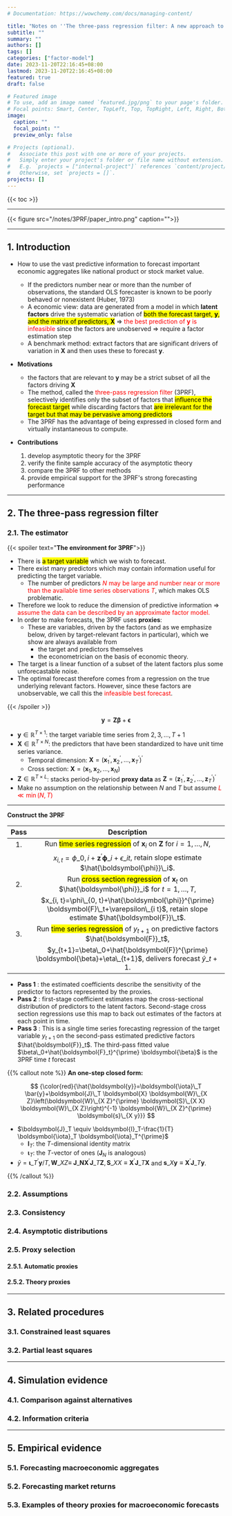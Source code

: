 ```yaml
---
# Documentation: https://wowchemy.com/docs/managing-content/

title: "Notes on ''The three-pass regression filter: A new approach to forecasting using many predictors''"
subtitle: ""
summary: ""
authors: []
tags: []
categories: ["factor-model"]
date: 2023-11-20T22:16:45+08:00
lastmod: 2023-11-20T22:16:45+08:00
featured: true
draft: false

# Featured image
# To use, add an image named `featured.jpg/png` to your page's folder.
# Focal points: Smart, Center, TopLeft, Top, TopRight, Left, Right, BottomLeft, Bottom, BottomRight.
image:
  caption: ""
  focal_point: ""
  preview_only: false

# Projects (optional).
#   Associate this post with one or more of your projects.
#   Simply enter your project's folder or file name without extension.
#   E.g. `projects = ["internal-project"]` references `content/project/deep-learning/index.md`.
#   Otherwise, set `projects = []`.
projects: []
---
```



{{< toc >}}

---

{{< figure src="/notes/3PRF/paper_intro.png" caption="">}}

---

## 1. Introduction

- How to use the vast predictive information to forecast important economic aggregates like national product or stock market value.
  - If the predictors number near or more than the number of observations, the standard OLS forecaster is known to be poorly behaved or nonexistent (Huber, 1973)
  - A economic view: data are generated from a model in which **latent factors** drive the systematic variation of <mark>both the forecast target, $\boldsymbol{y}$, and the matrix of predictors, $\boldsymbol{X}$</mark> $\Rightarrow$ <font color="red">the best prediction of $\boldsymbol{y}$ is infeasible</font> since the factors are unobserved $\Rightarrow$ require a factor estimation step
  - A benchmark method: extract factors that are significant drivers of variation in $\boldsymbol{X}$ and then uses these to forecast $\boldsymbol{y}$.


- **Motivations**
  - the factors that are relevant to $\boldsymbol{y}$ may be a strict subset of all the factors driving $\boldsymbol{X}$
  - The method, called the <font color="red">three-pass regression filter</font> (3PRF), selectively identifies only the subset of factors that <mark>influence the forecast target</mark> while discarding factors that <mark>are irrelevant for the target but that may be pervasive among predictors</mark>
  - The 3PRF has the advantage of being expressed in closed form and virtually instantaneous to compute.


- **Contributions**

  1. develop asymptotic theory for the 3PRF
  2. verify the finite sample accuracy of the asymptotic theory
  3. compare the 3PRF to other methods
  4. provide empirical support for the 3PRF's strong forecasting performance


---


## 2. The three-pass regression filter


### 2.1. The estimator


{{< spoiler text="**The environment for 3PRF**">}}

- There is <mark>a target variable</mark> which we wish to forecast. 
- There exist many predictors which may contain information useful for predicting the target variable. 
  - The number of predictors <font color="red">$N$ may be large and number near or more than the available time series observations $T$</font>, which makes OLS problematic. 
- Therefore we look to reduce the dimension of predictive information $\Rightarrow$ <font color="red">assume the data can be described by an approximate factor model.</font> 
- In order to make forecasts, the 3PRF uses **proxies**: 
  - These are variables, driven by the factors (and as we emphasize below, driven by target-relevant factors in particular), which we show are always available from 
    - the target and predictors themselves
    - the econometrician on the basis of economic theory. 
- The target is a linear function of a subset of the latent factors plus some unforecastable noise. 
- The optimal forecast therefore comes from a regression on the true underlying relevant factors. However, since these factors are unobservable, we call this the <font color="red">infeasible best forecast</font>.

{{< /spoiler >}}

$$
\boldsymbol{y} = \boldsymbol{Z} \boldsymbol{\beta} + \boldsymbol{\epsilon}
$$

- $\boldsymbol{y}\in\mathbb{R}^{T \times 1}$: the target variable time series from $2,3, \ldots, T+1$ 
- $\boldsymbol{X}\in\mathbb{R}^{T \times N}$: the predictors that have been standardized to have unit time series variance. 
  - Temporal dimension: $\boldsymbol{X}=\left(\boldsymbol{x}_1^{\prime}, \boldsymbol{x}_2^{\prime}, \ldots, \boldsymbol{x}_T^{\prime}\right)^{\prime}$
  - Cross section: $\boldsymbol{X}=\left(\mathbf{x}_1, \mathbf{x}_2, \ldots, \mathbf{x}_N\right)$
- $\boldsymbol{Z}\in\mathbb{R}^{T \times L}$: stacks period-by-period **proxy data** as $\boldsymbol{Z}=\left(\boldsymbol{z}_1^{\prime}, \boldsymbol{z}_2^{\prime}, \ldots, \boldsymbol{z}_T^{\prime}\right)^{\prime}$
- Make no assumption on the relationship between $N$ and $T$ but assume <font color="red">$L \ll \min (N, T)$</font>

---

**Construct the 3PRF**


| Pass | Description |
| :---: | :---: |
| 1. | Run <mark>time series regression</mark> of $\mathbf{x}_i$ on $\boldsymbol{Z}$ for $i=1, \ldots, N$, |
|  | $x_{i, t}=\phi\_{0, i}+\boldsymbol{z}^{\prime} \boldsymbol{\phi}\_i+\epsilon\_{i t}$, retain slope estimate $\hat{\boldsymbol{\phi}}\_i$. |
| 2. | Run <mark>cross section regression</mark> of $\boldsymbol{x}_t$ on $\hat{\boldsymbol{\phi}}_i$ for $t=1, \ldots, T$, |
|  | $x_{i, t}=\phi\_{0, t}+\hat{\boldsymbol{\phi}}^{\prime} \boldsymbol{F}\_t+\varepsilon\_{i t}$, retain slope estimate $\hat{\boldsymbol{F}}\_t$. |
| 3. | Run <mark>time series regression</mark> of $y_{t+1}$ on predictive factors $\hat{\boldsymbol{F}}_t$, |
|  | $y_{t+1}=\beta\_0+\hat{\boldsymbol{F}}^{\prime} \boldsymbol{\beta}+\eta\_{t+1}$, delivers forecast $\hat{y}\_{t+1}$. |


- **Pass 1** : the estimated coefficients describe the sensitivity of the predictor to factors represented by the proxies.
- **Pass 2** : first-stage coefficient estimates map the cross-sectional distribution of predictors to the latent factors. Second-stage cross section regressions use this map to back out estimates of the factors at each point in time.
- **Pass 3** : This is a single time series forecasting regression of the target variable $y_{t +1}$ on the second-pass estimated predictive factors $\hat{\boldsymbol{F}}_t$.  The third-pass fitted value $\beta\_0+\hat{\boldsymbol{F}_t}^{\prime} \boldsymbol{\beta}$ is the 3PRF time $t$ forecast

{{% callout note %}}
**An one-step closed form:**

$$
{\color{red}{\hat{\boldsymbol{y}}=\boldsymbol{\iota}\_T \bar{y}+\boldsymbol{J}\_T \boldsymbol{X} \boldsymbol{W}\_{X Z}\left(\boldsymbol{W}\_{X Z}^{\prime} \boldsymbol{S}\_{X X} \boldsymbol{W}\_{X Z}\right)^{-1} \boldsymbol{W}\_{X Z}^{\prime} \boldsymbol{s}\_{X y}}}
$$
- $\boldsymbol{J}_T \equiv \boldsymbol{I}_T-\frac{1}{T} \boldsymbol{\iota}_T \boldsymbol{\iota}_T^{\prime}$
  - $\boldsymbol{I}_T$: the $T$-dimensional identity matrix
  - $\boldsymbol{\iota}_T$: the $T$-vector of ones $\left(\boldsymbol{J}_N\right.$ is analogous)
- $\bar{y}=\boldsymbol{\iota}\_T^{\prime} \boldsymbol{y} / T, \boldsymbol{W}\_{X Z} \equiv$ $\boldsymbol{J}\_{\boldsymbol{N}} \boldsymbol{X}^{\prime} \boldsymbol{J}\_T \boldsymbol{Z}, \boldsymbol{S}\_{X X} \equiv \boldsymbol{X}^{\prime} \boldsymbol{J}\_T \boldsymbol{X}$ and $\boldsymbol{s}\_{X \boldsymbol{y}} \equiv \boldsymbol{X}^{\prime} \boldsymbol{J}\_T \boldsymbol{y}$.

{{% /callout %}}


### 2.2. Assumptions




### 2.3. Consistency


### 2.4. Asymptotic distributions


### 2.5. Proxy selection


#### 2.5.1. Automatic proxies


#### 2.5.2. Theory proxies


---



## 3. Related procedures


### 3.1. Constrained least squares


### 3.2. Partial least squares


---



## 4. Simulation evidence


### 4.1. Comparison against alternatives


### 4.2. Information criteria


---

## 5. Empirical evidence


### 5.1. Forecasting macroeconomic aggregates


### 5.2. Forecasting market returns


### 5.3. Examples of theory proxies for macroeconomic forecasts



